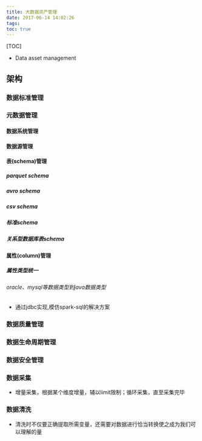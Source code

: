 ```yaml
---
title: 大数据资产管理
date: 2017-06-14 14:02:26
tags:
toc: true
---
```


[TOC]

- Data asset management


## 架构


### 数据标准管理



### 元数据管理

#### 数据系统管理

#### 数据源管理

#### 表(schema)管理
##### parquet schema


##### avro schema


##### csv schema


##### 标准schema


##### 关系型数据库表schema



#### 属性(column)管理

##### 属性类型统一

###### oracle、mysql等数据类型到java数据类型
- 通过jdbc实现,模仿spark-sql的解决方案


### 



### 数据质量管理



### 数据生命周期管理


### 数据安全管理




### 数据采集
- 增量采集，根据某个维度增量，辅以limit限制；循环采集，直至采集完毕



### 数据清洗
- 清洗时不仅要正确提取所需变量，还需要对数据进行恰当转换使之成为我们可以理解的量


